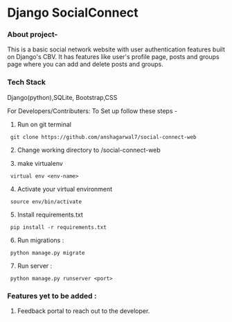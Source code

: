 # Django SocialConnect
### About project-
This is a basic social network website with user authentication features built on Django's CBV. It has features like user's profile page, posts and groups page where you can add and delete posts and groups.

### Tech Stack
Django(python),SQLite, Bootstrap,CSS

For Developers/Contributers: To Set up follow these steps -

   1. Run on git terminal

     git clone https://github.com/anshagarwal7/social-connect-web


   2. Change working directory to /social-connect-web

   3. make virtualenv

     virtual env <env-name>

   4. Activate your virtual environment

     source env/bin/activate

   5. Install requirements.txt

     pip install -r requirements.txt

   6. Run migrations :

     python manage.py migrate

   7. Run server :

     python manage.py runserver <port>

### Features yet to be added :

  1. Feedback portal to reach out to the developer.
